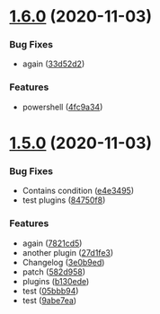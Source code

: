 # [1.6.0](https://github.com/maranmaran/Pricely-protobuf-monorepo/compare/v1.5.0...v1.6.0) (2020-11-03)


### Bug Fixes

* again ([33d52d2](https://github.com/maranmaran/Pricely-protobuf-monorepo/commit/33d52d23fedce55ec98c7e636720a2e746fefd70))


### Features

* powershell ([4fc9a34](https://github.com/maranmaran/Pricely-protobuf-monorepo/commit/4fc9a345f8c0b584d242dd2915d8be0d93701b0f))

# [1.5.0](https://github.com/maranmaran/Pricely-protobuf-monorepo/compare/v1.4.0...v1.5.0) (2020-11-03)


### Bug Fixes

* Contains condition ([e4e3495](https://github.com/maranmaran/Pricely-protobuf-monorepo/commit/e4e34958397de8ac071c492fbab68938fb81fb74))
* test plugins ([84750f8](https://github.com/maranmaran/Pricely-protobuf-monorepo/commit/84750f8e2bb7e5decd7d7bbb6300fb815055e1d5))


### Features

* again ([7821cd5](https://github.com/maranmaran/Pricely-protobuf-monorepo/commit/7821cd5a5ca7953b96797ad23334b2737e2c80f7))
* another plugin ([27d1fe3](https://github.com/maranmaran/Pricely-protobuf-monorepo/commit/27d1fe34415acd1d77dc9f0d967a0213849c338e))
* Changelog ([3e0b9ed](https://github.com/maranmaran/Pricely-protobuf-monorepo/commit/3e0b9ed9709a3f42c38b2c349a50a73b9f3265e9))
* patch ([582d958](https://github.com/maranmaran/Pricely-protobuf-monorepo/commit/582d958fa5f4f52441e38bb6dd33944913c6b97c))
* plugins ([b130ede](https://github.com/maranmaran/Pricely-protobuf-monorepo/commit/b130ede8e0319a4267da740adb3785037eba9033))
* test ([05bbb94](https://github.com/maranmaran/Pricely-protobuf-monorepo/commit/05bbb94dceeb71368465812aaa5c2183e3b783f9))
* test ([9abe7ea](https://github.com/maranmaran/Pricely-protobuf-monorepo/commit/9abe7ead0acacfbfc63491536fe3c1ef02ef16f3))
